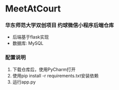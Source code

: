 # MeetAtCourt

### 华东师范大学双创项目 约球微信小程序后端仓库

- 后端基于flask实现
- 数据库: MySQL

### 配置说明

1. 下载仓库后，使用PyCharm打开
2. 使用pip install -r requirements.txt安装依赖
3. 运行app.py
